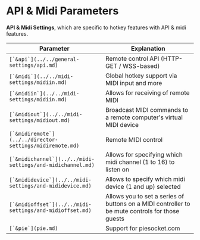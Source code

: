 # API & Midi Parameters

**API & Midi Settings**, which are specific to hotkey features with API & midi features.

| Parameter                                                    | Explanation                                                                                     |
| ------------------------------------------------------------ | ----------------------------------------------------------------------------------------------- |
| ``[`&api`](../../general-settings/api.md)``                  | Remote control API (HTTP-GET / WSS-based)                                                       |
| ``[`&midi`](../../midi-settings/midiin.md)``                 | Global hotkey support via MIDI input and more                                                   |
| ``[`&midiin`](../../midi-settings/midiin.md)``               | Allows for receiving of remote MIDI                                                             |
| ``[`&midiout`](../../midi-settings/midiout.md)``             | Broadcast MIDI commands to a remote computer's virtual MIDI device                              |
| ``[`&midiremote`](../../director-settings/midiremote.md)``   | Remote MIDI control                                                                             |
| ``[`&midichannel`](../../midi-settings/and-midichannel.md)`` | Allows for specifying which midi channel (1 to 16) to listen on                                 |
| ``[`&mididevice`](../../midi-settings/and-mididevice.md)``   | Allows to specify which midi device (1 and up) selected                                         |
| ``[`&midioffset`](../../midi-settings/and-midioffset.md)``   | Allows you to set a series of buttons on a MIDI controller to be mute controls for those guests |
| ``[`&pie`](pie.md)``                                         | Support for piesocket.com                                                                       |
